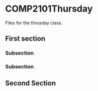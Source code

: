 # COMP2101Thursday
Files for the thrusday class.

## First section
   ### Subsection
   ### Subsection

## Second Section
